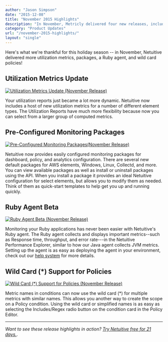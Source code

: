 ```yaml
---
author: "Jason Simpson"
date: "2015-12-08"
title: "November 2015 Highlights"
description: "In November, Metricly delivered four new releases, including more utilization metrics, packages, a Ruby agent, and wild card policies!"
category: "Product Updates"
url: "/november-2015-highlights/"
layout: "single"
---
```



Here's what we're thankful for this holiday season -- in November, Netuitive delivered more utilization metrics, packages, a Ruby agent, and wild card policies!

Utilization Metrics Update
--------------------------

[![Utilization Metrics Update (November Release)](https://www.metricly.comhttps://s3-us-west-2.amazonaws.com/com-netuitive-app-usw2-public/wp-content/uploads/2016/03/AdditionalUtilizationMetrics.jpg)](https://www.metricly.comhttps://s3-us-west-2.amazonaws.com/com-netuitive-app-usw2-public/wp-content/uploads/2016/03/AdditionalUtilizationMetrics.jpg)

Your utilization reports just became a lot more dynamic. Netuitive now includes a host of new utilization metrics for a number of different element types. The Utilization Reports have much more flexibility because now you can select from a larger group of computed metrics.

Pre-Configured Monitoring Packages
----------------------------------

[![Pre-Configured Monitoring Packages(November Release)](https://www.metricly.comhttps://s3-us-west-2.amazonaws.com/com-netuitive-app-usw2-public/wp-content/uploads/2016/03/CommunityPackages.jpg)](https://www.metricly.comhttps://s3-us-west-2.amazonaws.com/com-netuitive-app-usw2-public/wp-content/uploads/2016/03/CommunityPackages.jpg)

Netuitive now provides easily configured monitoring packages for dashboard, policy, and analytics configuration. There are several new default packages for AWS elements, Windows, Linux, Collectd, and more. You can view available packages as well as install or uninstall packages using the API. When you install a package it provides an ideal Netuitive configuration for select elements, but allows you to modify them as needed. Think of them as quick-start templates to help get you up and running quickly.

Ruby Agent Beta
---------------

[![Ruby Agent Beta (November Release)](https://www.metricly.comhttps://s3-us-west-2.amazonaws.com/com-netuitive-app-usw2-public/wp-content/uploads/2016/03/RubyAgent.jpg)](https://www.metricly.comhttps://s3-us-west-2.amazonaws.com/com-netuitive-app-usw2-public/wp-content/uploads/2016/03/RubyAgent.jpg)

Monitoring your Ruby applications has never been easier with Netuitive's Ruby agent. The Ruby agent collects and displays important metrics--such as Response time, throughput, and error rate---in the Netuitive Performance Explorer, similar to how our Java agent collects JVM metrics. Setting up the agent is as easy as deploying the agent in your environment, check out our [help system](https://help.netuitive.com/) for more details.

Wild Card (*) Support for Policies
----------------------------------

[![Wild Card (*) Support for Policies (November Release)](https://www.metricly.comhttps://s3-us-west-2.amazonaws.com/com-netuitive-app-usw2-public/wp-content/uploads/2016/03/WildCardSupportPolicies.jpg)](https://www.metricly.comhttps://s3-us-west-2.amazonaws.com/com-netuitive-app-usw2-public/wp-content/uploads/2016/03/WildCardSupportPolicies.jpg)

Metric names in conditions can now use the wild card (*) for multiple metrics with similar names. This allows you another way to create the scope on a Policy condition. Using the wild card or simplified names is as easy as selecting the Includes/Regex radio button on the condition card in the Policy Editor.

* * * * *

*Want to see these release highlights in action? [Try Netuitive free for 21 days.](https://www.metricly.com/signup)*.

